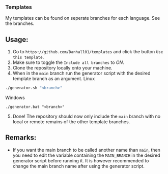 ### Templates
My templates can be found on seperate branches for each language. See the branches.

## Usage:
1. Go to `https://github.com/Danhall01/templates` and click the button `Use this template`.
2. Make sure to toggle the `Include all branches` to *ON*.
3. Clone the repository locally onto your machine.
4. When in the `main` branch run the generator script with the desired template branch as an argument. 
Linux
```bash
./generator.sh "<branch>"
```
Windows
```batch
./generator.bat "<branch>"
```
5. Done! The repository should now only include the `main` branch with no local or remote remains of the other template branches.

## Remarks:
* If you want the main branch to be called another name than `main`, then you need to edit the variable containing the `MAIN_BRANCH` in the desired generator script before running it. It is however recommended to change the main branch name after using the generator script.
